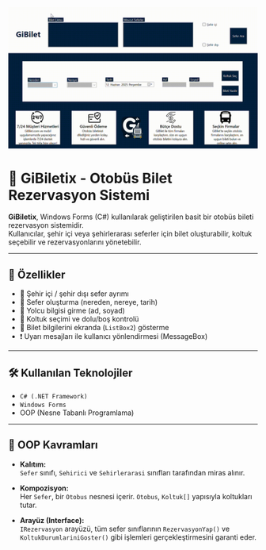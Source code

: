 ![Bilet_rezervasyon_sistemi](https://github.com/GamzeNurAslan/bilet_rezervasyon_sistemi/blob/main/video/Form1-2025-06-12-18-10-29.gif)

# 🚌 GiBiletix - Otobüs Bilet Rezervasyon Sistemi

**GiBiletix**, Windows Forms (C#) kullanılarak geliştirilen basit bir otobüs bileti rezervasyon sistemidir.  
Kullanıcılar, şehir içi veya şehirlerarası seferler için bilet oluşturabilir, koltuk seçebilir ve rezervasyonlarını yönetebilir.

---

## 🚀 Özellikler

- 🔄 Şehir içi / şehir dışı sefer ayrımı  
- 📅 Sefer oluşturma (nereden, nereye, tarih)  
- 🧍 Yolcu bilgisi girme (ad, soyad)  
- 💺 Koltuk seçimi ve dolu/boş kontrolü  
- 🧾 Bilet bilgilerini ekranda (`ListBox2`) gösterme  
- ❗ Uyarı mesajları ile kullanıcı yönlendirmesi (MessageBox)

---

## 🛠️ Kullanılan Teknolojiler

- `C# (.NET Framework)`
- `Windows Forms`
- OOP (Nesne Tabanlı Programlama)

---

## 🧠 OOP Kavramları

- **Kalıtım:**  
  `Sefer` sınıfı, `Sehirici` ve `Sehirlerarasi` sınıfları tarafından miras alınır.

- **Kompozisyon:**  
  Her `Sefer`, bir `Otobus` nesnesi içerir. `Otobus`, `Koltuk[]` yapısıyla koltukları tutar.

- **Arayüz (Interface):**  
  `IRezervasyon` arayüzü, tüm sefer sınıflarının `RezervasyonYap()` ve `KoltukDurumlariniGoster()` gibi işlemleri gerçekleştirmesini garanti eder.
